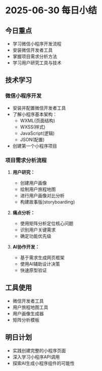 # 2025-06-30 每日小结

## 今日重点
- 学习微信小程序开发流程
- 安装微信开发者工具
- 掌握项目需求分析方法
- 学习用户研究工具与技术

## 技术学习
### 微信小程序开发
- 安装并配置微信开发者工具
- 了解小程序基本架构：
  - WXML(页面结构)
  - WXSS(样式)
  - JavaScript(逻辑)
  - JSON(配置)
- 创建第一个小程序项目

### 项目需求分析流程
1. **用户研究：**
   - 创建用户画像
   - 绘制用户旅程地图
   - 进行用户画像对比分析
   - 构建故事版(storyboarding)

2. **痛点分析：**
   - 使用矩阵分析定位核心问题
   - 识别用户关键需求
   - 确定功能优先级

3. **AI协作开发：**
   - 基于需求生成网页框架
   - 使用AI辅助设计决策
   - 快速原型验证

## 工具使用
- 微信开发者工具
- 用户旅程地图工具
- 用户画像生成器
- 矩阵分析模板

## 明日计划
- 实践创建完整的小程序页面
- 深入学习小程序API调用
- 探索AI生成小程序组件的可能性 